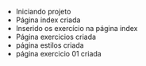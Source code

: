 - Iniciando projeto
- Página index criada
- Inserido os exercício na página index
- Página exercicios criada
- página estilos criada
- página exercicio 01 criada